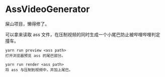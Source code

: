 # AssVideoGenerator

屎山项目，懒得修了。

可以拿来读取 ass 文件，在压制视频的同时生成一个小尾巴防止被哔哩哔哩判定撞车。

```
yarn run preview <ass path>
打开浏览器预览 ass 的尾巴部分。

yarn run render <ass path>
将 ass 与压制到视频中，并加上尾巴。
```
